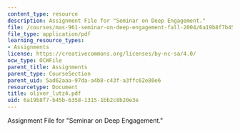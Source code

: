 ```yaml
---
content_type: resource
description: Assignment File for "Seminar on Deep Engagement."
file: /courses/mas-961-seminar-on-deep-engagement-fall-2004/6a19b8f7b45b635813151bb2c8b20e3e_oliver_lutz4.pdf
file_type: application/pdf
learning_resource_types:
- Assignments
license: https://creativecommons.org/licenses/by-nc-sa/4.0/
ocw_type: OCWFile
parent_title: Assignments
parent_type: CourseSection
parent_uid: 5ad62aaa-97da-a4b8-c43f-a3ffc62e80e6
resourcetype: Document
title: oliver_lutz4.pdf
uid: 6a19b8f7-b45b-6358-1315-1bb2c8b20e3e
---
```

Assignment File for "Seminar on Deep Engagement."